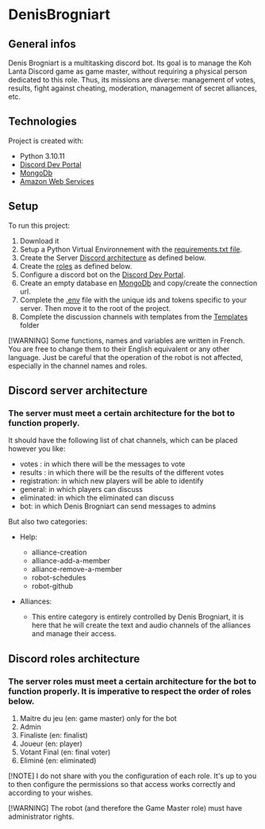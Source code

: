 # DenisBrogniart

## General infos
Denis Brogniart is a multitasking discord bot.
Its goal is to manage the Koh Lanta Discord game as game master, without requiring a physical person dedicated to this role.
Thus, its missions are diverse: management of votes, results, fight against cheating, moderation, management of secret alliances, etc.

## Technologies
Project is created with:
* Python 3.10.11
* [Discord Dev Portal](https://discord.com/developers/)
* [MongoDb](https://mongodb.com)
* [Amazon Web Services](https://aws.amazon.com)

## Setup
To run this project:
1. Download it
2. Setup a Python Virtual Environnement with the [requirements.txt file](/requirements.txt).
3. Create the Server [Discord architecture](#discord-server-architecture) as defined below.
4. Create the [roles](#discord-roles-architecture) as defined below.
5. Configure a discord bot on the [Discord Dev Portal](https://discord.com/developers/).
6. Create an empty database en [MongoDb](https://mongodb.com) and copy/create the connection url.
7. Complete the [.env](/EnvExample/.env) file with the unique ids and tokens specific to your server. Then move it to the root of the project.
8. Complete the discussion channels with templates from the [Templates](/Templates/) folder

[!WARNING]
Some functions, names and variables are written in French. You are free to change them to their English equivalent or any other language. Just be careful that the operation of the robot is not affected, especially in the channel names and roles.

## Discord server architecture
### The server must meet a certain architecture for the bot to function properly.

It should have the following list of chat channels, which can be placed however you like:
* votes : in which there will be the messages to vote
* results : in which there will be the results of the different votes
* registration: in which new players will be able to identify
* general: in which players can discuss
* eliminated: in which the eliminated can discuss
* bot: in which Denis Brogniart can send messages to admins

But also two categories:
* Help:
    * alliance-creation
    * alliance-add-a-member
    * alliance-remove-a-member
    * robot-schedules
    * robot-github

* Alliances:
    * This entire category is entirely controlled by Denis Brogniart, it is here that he will create the text and audio channels of the alliances and manage their access.

## Discord roles architecture
### The server roles must meet a certain architecture for the bot to function properly. It is imperative to respect the order of roles below.

1. Maitre du jeu (en: game master) only for the bot
2. Admin
3. Finaliste (en: finalist)
4. Joueur (en: player)
6. Votant Final (en: final voter)
7. Eliminé (en: eliminated)

[!NOTE]
I do not share with you the configuration of each role. It's up to you to then configure the permissions so that access works correctly and according to your wishes.

[!WARNING]
The robot (and therefore the Game Master role) must have administrator rights.
